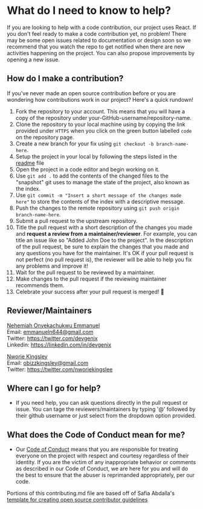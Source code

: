 # What do I need to know to help?
If you are looking to help with a code contribution, our project uses React. If you don't feel ready to make a code contribution yet, no problem! There may be some open issues related to documentation or design soon so we recommend that you watch the repo to get notified when there are new activities happening on the project. You can also propose improvements by opening a new issue. <!-- You can also check out the documentation issues [link to the docs label or tag on your issue tracker] or the design issues that we have [link to design label or tag on issue tracker if your project tracks design issues].-->


## How do I make a contribution?
If you've never made an open source contribution before or you are wondering how contributions work in our project? Here's a quick rundown!

1.  Fork the repository  to your account. This means that you will have a copy of the repository under your-GitHub-username/repository-name.
1. Clone the repository to your local machine using by copying the link provided under `HTTPS` when you click on the green button labelled `code` on the repository page.
1. Create a new branch for your fix using `git checkout -b branch-name-here`.
1. Setup the project in your local by following the steps listed in the [readme](https://github.com/faradayafrica/Faraday-community/readme.md) file
1. Open the project in a code editor and begin working on it.
3. Use `git add .` to add the contents of the changed files to the "snapshot" git uses to manage the state of the project, also known as the index.
4. Use `git commit -m "Insert a short message of the changes made here"` to store the contents of the index with a descriptive message.
5. Push the changes to the remote repository using `git push origin branch-name-here`.
6. Submit a pull request to the upstream repository.
7. Title the pull request with a short description of the changes you made and **request a review from a maintainer/reviewer**. For example, you can title an issue like so "Added John Doe to the project".
 In the description of the pull request, be sure to explain the changes that you made and any questions you have for the maintainer. It's OK if your pull request is not perfect (no pull request is), the reviewer will be able to help you fix any problems and improve it!
1. Wait for the pull request to be reviewed by a maintainer.
1. Make changes to the pull request if the reviewing maintainer recommends them.
1. Celebrate your success after your pull request is merged! 🎉

## Reviewer/Maintainers

[Nehemiah Onyekachukwu Emmanuel](https://github.com/devgenix) <br>
  Email: emmanueln644@gmail.com <br>
  Twitter: https://twitter.com/devgenix <br>
  Linkedin: https://linkedin.com/in/devgenix

[Nworie Kingsley](https://github.com/nworiekingslee) <br>
  Email: obizzkingsley@gmail.com <br>
  Twitter: https://twitter.com/nworiekingslee

## Where can I go for help?
- If you need help, you can ask questions directly in the pull request or issue. You can tage the reviewers/maintainers by typing '@' followed by their github username or just select from the dropdown option provided. 

## What does the Code of Conduct mean for me?
- Our [Code of Conduct](https://github.com/faradayafrica/.github/blob/main/code_of_conduct.md) means that you are responsible for treating everyone on the project with respect and courtesy regardless of their identity. If you are the victim of any inappropriate behavior or comments as described in our Code of Conduct, we are here for you and will do the best to ensure that the abuser is reprimanded appropriately, per our code.

Portions of this contributing.md file are based off of Safia Abdalla's [template for creating open source contributor guidelines](https://opensource.com/life/16/3/contributor-guidelines-template-and-tips)
